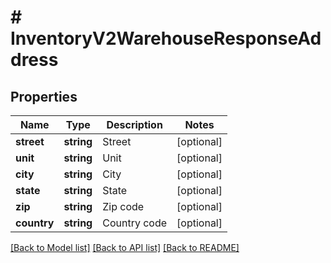 # # InventoryV2WarehouseResponseAddress

## Properties

Name | Type | Description | Notes
------------ | ------------- | ------------- | -------------
**street** | **string** | Street | [optional]
**unit** | **string** | Unit | [optional]
**city** | **string** | City | [optional]
**state** | **string** | State | [optional]
**zip** | **string** | Zip code | [optional]
**country** | **string** | Country code | [optional]

[[Back to Model list]](../../README.md#models) [[Back to API list]](../../README.md#endpoints) [[Back to README]](../../README.md)

